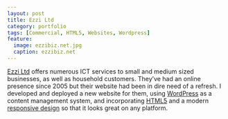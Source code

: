 ```yaml
---
layout: post
title: Ezzi Ltd
category: portfolio
tags: [Commercial, HTML5, Websites, Wordpress]
feature:
  image: ezzibiz.net.jpg
  caption: ezzibiz.net
---
```

[Ezzi Ltd](http://www.ezzibiz.net/) offers numerous ICT services to small and
medium sized businesses, as well as household customers. They’ve had an online
presence since 2005 but their website had been in dire need of a refresh. I
developed and deployed a new website for them, using
[WordPress](http://wordpress.org/) as a content management system, and
incorporating [HTML5](http://www.html5rocks.com/en/) and a modern [responsive
design](http://www.alistapart.com/articles/responsive-web-design/) so that it
looks great on any platform.
